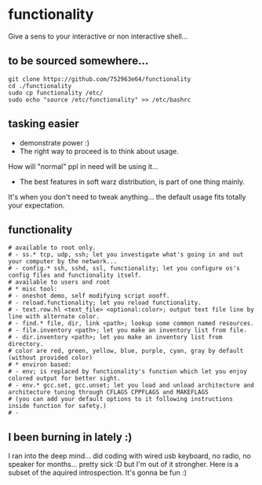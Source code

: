# functionality
Give a sens to your interactive or non interactive shell...

## to be sourced somewhere...
```shell
git clone https://github.com/752963e64/functionality
cd ./functionality
sudo cp functionality /etc/
sudo echo "source /etc/functionality" >> /etc/bashrc
```

## tasking easier
- demonstrate power :)
- The right way to proceed is to think about usage.

How will "normal" ppl in need will be using it...
- The best features in soft warz distribution, is part of one thing mainly.

It's when you don't need to tweak anything... the default usage fits totally your expectation.


## functionality
```shell
# available to root only.
# - ss.* tcp, udp, ssh; let you investigate what's going in and out your computer by the network...
# - config.* ssh, sshd, ssl, functionality; let you configure os's config files and functionality itself.
# available to users and root
# * misc tool:
# - oneshot demo, self modifying script oooff.
# - reload.functionality; let you reload functionality.
# - text.row.hl <text_file> <optional:color>; output text file line by line with alternate color.
# - find.* file, dir, link <path>; lookup some common named resources.
# - file.inventory <path>; let you make an inventory list from file.
# - dir.inventory <path>; let you make an inventory list from directory.
# color are red, green, yellow, blue, purple, cyan, gray by default (without provided color)
# * environ based:
# - env; is replaced by functionality's function which let you enjoy colored output for better sight.
# - env.* gcc.set, gcc.unset; let you load and unload architecture and architecture tuning through CFLAGS CPPFLAGS and MAKEFLAGS
# (you can add your default options to it following instructions inside function for safety.)
# - 
```

## I been burning in lately :)
I ran into the deep mind... did coding with wired usb keyboard, no radio, no speaker for months...
pretty sick :D but I'm out of it strongher. Here is a subset of the aquired introspection.
It's gonna be fun :)

